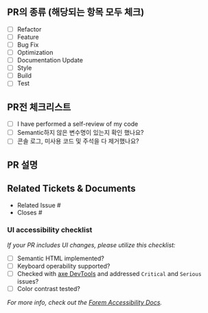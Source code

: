 ## PR의 종류 (해당되는 항목 모두 체크)

- [ ] Refactor
- [ ] Feature
- [ ] Bug Fix
- [ ] Optimization
- [ ] Documentation Update
- [ ] Style
- [ ] Build
- [ ] Test

## PR전 체크리스트

- [ ] I have performed a self-review of my code
- [ ] Semantic하지 않은 변수명이 있는지 확인 했나요?
- [ ] 콘솔 로그, 미사용 코드 및 주석을 다 제거했나요?

## PR 설명


## Related Tickets & Documents

<!--
For pull requests that relate or close an issue, please include them
below.  We like to follow [Github's guidance on linking issues to pull requests](https://docs.github.com/en/issues/tracking-your-work-with-issues/linking-a-pull-request-to-an-issue).

For example having the text: "closes #1234" would connect the current pull
request to issue 1234.  And when we merge the pull request, Github will
automatically close the issue.
-->

- Related Issue #
- Closes #

 ### UI accessibility checklist
_If your PR includes UI changes, please utilize this checklist:_
- [ ] Semantic HTML implemented?
- [ ] Keyboard operability supported?
- [ ] Checked with [axe DevTools](https://www.deque.com/axe/) and addressed `Critical` and `Serious` issues?
- [ ] Color contrast tested?

_For more info, check out the
[Forem Accessibility Docs](https://developers.forem.com/frontend/accessibility)._


